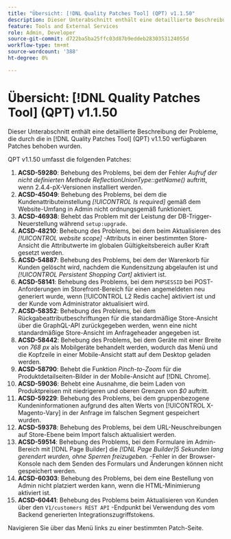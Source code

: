 ```yaml
---
title: "Übersicht: [!DNL Quality Patches Tool] (QPT) v1.1.50"
description: Dieser Unterabschnitt enthält eine detaillierte Beschreibung der Probleme, die durch die in [!DNL Quality Patches Tool]  (QPT) v1.1.50 verfügbaren Patches behoben wurden.
feature: Tools and External Services
role: Admin, Developer
source-git-commit: d722ba5ba25ffc03d87b9eddeb2830353124055d
workflow-type: tm+mt
source-wordcount: '388'
ht-degree: 0%

---
```


# Übersicht: [!DNL Quality Patches Tool] (QPT) v1.1.50

Dieser Unterabschnitt enthält eine detaillierte Beschreibung der Probleme, die durch die in [!DNL Quality Patches Tool] (QPT) v1.1.50 verfügbaren Patches behoben wurden.

QPT v1.1.50 umfasst die folgenden Patches:

1. **ACSD-59280**: Behebung des Problems, bei dem der Fehler *Aufruf der nicht definierten Methode ReflectionUnionType::getName()* auftritt, wenn 2.4.4-pX-Versionen installiert werden.
1. **ACSD-45049**: Behebung des Problems, bei dem die Kundenattributeinstellung *[!UICONTROL Is required]* gemäß dem Website-Umfang in Admin nicht ordnungsgemäß funktioniert.
1. **ACSD-46938**: Behebt das Problem mit der Leistung der DB-Trigger-Neuerstellung während `setup:upgrade`.
1. **ACSD-48210**: Behebung des Problems, bei dem beim Aktualisieren des *[!UICONTROL website scope]* -Attributs in einer bestimmten Store-Ansicht die Attributwerte im globalen Gültigkeitsbereich außer Kraft gesetzt werden.
1. **ACSD-54887**: Behebung des Problems, bei dem der Warenkorb für Kunden gelöscht wird, nachdem die Kundensitzung abgelaufen ist und *[!UICONTROL Persistent Shopping Cart]* aktiviert ist.
1. **ACSD-58141**: Behebung des Problems, bei dem `PHPSESSID` bei POST-Anforderungen im Storefront-Bereich für einen angemeldeten  neu generiert wurde, wenn [!UICONTROL L2 Redis cache] aktiviert ist und der Kunde vom Administrator aktualisiert wird.
1. **ACSD-58352**: Behebung des Problems, bei dem Rückgabeattributbeschriftungen für die standardmäßige Store-Ansicht über die GraphQL-API zurückgegeben werden, wenn eine nicht standardmäßige Store-Ansicht im Anfrageheader angegeben ist.
1. **ACSD-58442**: Behebung des Problems, bei dem Geräte mit einer Breite von *768 px* als Mobilgeräte behandelt werden, wodurch das Menü und die Kopfzeile in einer Mobile-Ansicht statt auf dem Desktop geladen werden.
1. **ACSD-58790**: Behebt die Funktion *Pinch-to-Zoom* für die Produktdetailseiten-Bilder in der Mobile-Ansicht auf [!DNL Chrome].
1. **ACSD-59036**: Behebt eine Ausnahme, die beim Laden von Produktpreisen mit niedrigeren und oberen Grenzen von *$0* auftritt.
1. **ACSD-59229**: Behebung des Problems, bei dem gruppenbezogene Kundeninformationen aufgrund des alten Werts von [!UICONTROL X-Magento-Vary] in der Anfrage im falschen Segment gespeichert wurden.
1. **ACSD-59378**: Behebung des Problems, bei dem URL-Neuschreibungen auf Store-Ebene beim Import falsch aktualisiert werden.
1. **ACSD-59514**: Behebung des Problems, bei dem Formulare im Admin-Bereich mit [!DNL Page Builder] die *[!DNL Page Builder]5 Sekunden lang gerendert wurden, ohne Sperren freizugeben.* -Fehler in der Browser-Konsole nach dem Senden des Formulars und Änderungen können nicht gespeichert werden.
1. **ACSD-60303**: Behebung des Problems, bei dem eine Bestellung von Admin nicht platziert werden kann, wenn die HTML-Minimierung aktiviert ist.
1. **ACSD-60441**: Behebung des Problems beim Aktualisieren von Kunden über den `V1/customers REST API` -Endpunkt bei Verwendung des vom Backend generierten Integrationszugriffstokens.

Navigieren Sie über das Menü links zu einer bestimmten Patch-Seite.
